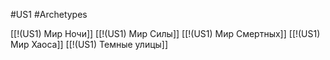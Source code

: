 #US1 #Archetypes

[[!(US1) Мир Ночи]]
[[!(US1) Мир Силы]]
[[!(US1) Мир Смертных]]
[[!(US1) Мир Хаоса]]
[[!(US1) Темные улицы]]